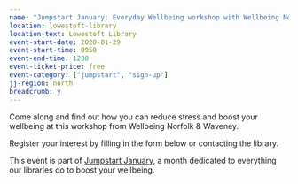```yaml
---
name: "Jumpstart January: Everyday Wellbeing workshop with Wellbeing Norfolk & Waveney"
location: lowestoft-library
location-text: Lowestoft Library
event-start-date: 2020-01-29
event-start-time: 0950
event-end-time: 1200
event-ticket-price: free
event-category: ["jumpstart", "sign-up"]
jj-region: north
breadcrumb: y
---
```


Come along and find out how you can reduce stress and boost your wellbeing at this workshop from Wellbeing Norfolk & Waveney.

Register your interest by filling in the form below or contacting the library.

This event is part of [Jumpstart January](/jumpstart-january/), a month dedicated to everything our libraries do to boost your wellbeing.
